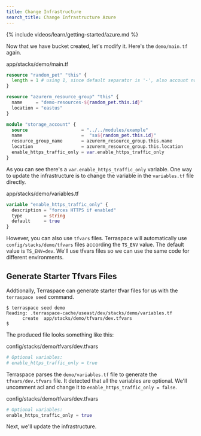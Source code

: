 ```yaml
---
title: Change Infrastructure
search_title: Change Infrastructure Azure
---
```


{% include videos/learn/getting-started/azure.md %}

Now that we have bucket created, let's modify it. Here's the `demo/main.tf` again.

app/stacks/demo/main.tf

```terraform
resource "random_pet" "this" {
  length = 1 # using 1, since default separator is '-', also account name can only be 24 characters, and lowercase letters
}

resource "azurerm_resource_group" "this" {
  name     = "demo-resources-${random_pet.this.id}"
  location = "eastus"
}

module "storage_account" {
  source                    = "../../modules/example"
  name                      =  "sa${random_pet.this.id}"
  resource_group_name       = azurerm_resource_group.this.name
  location                  = azurerm_resource_group.this.location
  enable_https_traffic_only = var.enable_https_traffic_only
}
```

As you can see there's a `var.enable_https_traffic_only` variable. One way to update the infrastructure is to change the variable in the `variables.tf` file directly.

app/stacks/demo/variables.tf

```terraform
variable "enable_https_traffic_only" {
  description = "forces HTTPS if enabled"
  type        = string
  default     = true
}
```

However, you can also use `tfvars` files. Terraspace will automatically use `config/stacks/demo/tfvars` files according the `TS_ENV` value. The default value is `TS_ENV=dev`. We'll use tfvars files so we can use the same code for different environments.

## Generate Starter Tfvars Files

Addtionally, Terraspace can generate starter tfvar files for us with the `terraspace seed` command.

    $ terraspace seed demo
    Reading: .terraspace-cache/useast/dev/stacks/demo/variables.tf
          create  app/stacks/demo/tfvars/dev.tfvars
    $

The produced file looks something like this:

config/stacks/demo/tfvars/dev.tfvars

```terraform
# Optional variables:
# enable_https_traffic_only = true
```

Terraspace parses the `demo/variables.tf` file to generate the `tfvars/dev.tfvars` file.  It detected that all the variables are optional.  We'll uncomment acl and change it to `enable_https_traffic_only = false`.

config/stacks/demo/tfvars/dev.tfvars

```terraform
# Optional variables:
enable_https_traffic_only = true
```

Next, we'll update the infrastructure.